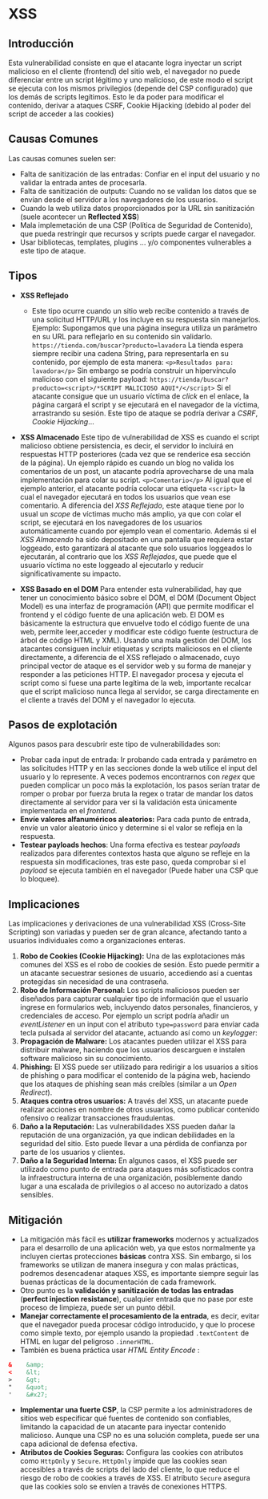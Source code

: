 # XSS

## Introducción

Esta vulnerabilidad consiste en que el atacante logra inyectar un script malicioso en el cliente (frontend) del sitio web, el navegador no puede diferenciar entre un script légitimo y uno malicioso, de este modo el script se ejecuta con los mismos privilegios (depende del CSP configurado) que los demás de scripts legítimos.
Esto le  da poder para modificar el contenido, derivar a ataques CSRF, Cookie Hijacking (debido al poder del script de acceder a las cookies)

## Causas Comunes

Las causas comunes suelen ser:
- Falta de sanitización de las entradas: Confiar en el input del usuario y no validar la entrada antes de procesarla.
- Falta de sanitización de outputs: Cuando no se validan los datos que se envían desde el servidor a los navegadores de los usuarios.
- Cuando la web utiliza datos proporcionados por la URL sin sanitización (suele acontecer un **Reflected XSS**)
- Mala implemetación de una CSP (Política de Seguridad de Contenido), que pueda restringir que recursos y scripts puede cargar el navegador.
- Usar bibliotecas, templates, plugins ... y/o componentes vulnerables a este tipo de ataque.


## Tipos

- **XSS Reflejado**
     - Este tipo ocurre cuando un sitio web recibe contenido a través de una solicitud HTTP/URL y los incluye en su respuesta sin manejarlos.
      Ejemplo:
      Supongamos que una página insegura utiliza un parámetro en su URL para reflejarlo en su contenido sin validarlo.
      ``` https://tienda.com/buscar?producto=lavadora ```
      La tienda espera siempre recibir una cadena String, para representarla en su contenido, por ejemplo de esta manera:
      `<p>Resultados para: lavadora</p>`
      Sin embargo se podría construir un hipervínculo malicioso con el siguiente payload:
     `https://tienda/buscar?producto=<script>/*SCRIPT MALICIOSO AQUI*/</script>`
     Si el atacante consigue que un usuario víctima de *click* en el enlace, la página cargará el script y se ejecutará en el navegador de la víctima, arrastrando su sesión.
     Este tipo de ataque se podría derivar a *CSRF*, *Cookie Hijacking*...
     
- **XSS Almacenado**
     Este tipo de vulnerabilidad de XSS es cuando el script malicioso obtiene persistencia, es decir, el servidor lo incluirá en respuestas HTTP posteriores (cada vez que se renderice esa sección de la página).
     Un ejemplo rápido es cuando un blog no valida los comentarios de un post, un atacante podría aprovecharse de una mala implementación para colar su script.
     `<p>Comentario</p>`
     Al igual que el ejemplo anterior, el atacante podría colocar una etiqueta `<script>` la cual el navegador ejecutará en todos los usuarios que vean ese comentario. 
     A diferencia del *XSS Reflejado*, este ataque tiene por lo usual un *scope* de víctimas mucho más amplio, ya que con colar el script, se ejecutará en los navegadores de los usuarios automáticamente cuando por ejemplo vean el comentario.
     Además si el *XSS Almacendo* ha sido depositado en una pantalla que requiera estar loggeado, esto garantizará al atacante que solo usuarios loggeados lo ejecutarán, al contrario que los *XSS Reflejados*, que puede que el usuario víctima no este loggeado al ejecutarlo y reducir significativamente su impacto.
     
- **XSS Basado en el DOM**
   Para entender esta vulnerabilidad, hay que tener un conocimiento básico sobre el DOM, el DOM (Document Object Model) es una interfaz de programación (API) que permite modificar el frontend y el código fuente de una aplicación web. El DOM es básicamente la estructura que envuelve todo el código fuente de una web, permite leer,acceder y modificar este código fuente (estructura de árbol de código HTML y XML). 
   Usando una mala gestión del DOM, los atacantes consiguen incluir etiquetas y scripts maliciosos en el cliente directamente, a diferencia de el XSS reflejado o almacenado, cuyo principal vector de ataque es el servidor web y su forma de manejar y responder a las peticiones HTTP.
   El navegador procesa y ejecuta el script como si fuese una parte legítima de la web, importante recalcar que el script malicioso nunca llega al servidor, se carga directamente en el cliente a través del DOM y el navegador lo ejecuta.

## Pasos de explotación

Algunos pasos para descubrir este tipo de vulnerabilidades son:
- Probar cada input de entrada: Ir probando cada entrada y parámetro en las solicitudes HTTP y en las secciones donde la web utilice el input del usuario y lo represente. A veces podemos encontrarnos con *regex* que pueden complicar un poco más la explotación, los pasos serían tratar de romper o probar por fuerza bruta la regex o tratar de mandar los datos directamente al servidor para ver si la validación esta únicamente implementada en el *frontend*.
- **Envíe valores alfanuméricos aleatorios:** Para cada punto de entrada, envíe un valor aleatorio único y determine si el valor se refleja en la respuesta.
- **Testear payloads hechos**: Una forma efectiva es testear *payloads* realizados para diferentes contextos hasta que alguno se refleje en la respuesta sin modificaciones, tras este paso, queda comprobar si el *payload* se ejecuta también en el navegador (Puede haber una CSP que lo bloquee).

## Implicaciones

Las implicaciones y derivaciones de una vulnerabilidad XSS (Cross-Site Scripting) son variadas y pueden ser de gran alcance, afectando tanto a usuarios individuales como a organizaciones enteras.
1. **Robo de Cookies (Cookie Hijacking):** Una de las explotaciones más comunes del XSS es el robo de cookies de sesión. Esto puede permitir a un atacante secuestrar sesiones de usuario, accediendo así a cuentas protegidas sin necesidad de una contraseña.
2. **Robo de Información Personal:** Los scripts maliciosos pueden ser diseñados para capturar cualquier tipo de información que el usuario ingrese en formularios web, incluyendo datos personales, financieros, y credenciales de acceso. Por ejemplo un script podría añadir un *eventListener* en un input con el atributo `type=password` para enviar cada tecla pulsada al servidor del atacante, actuando así como un *keylogger*:
3. **Propagación de Malware:** Los atacantes pueden utilizar el XSS para distribuir malware, haciendo que los usuarios descarguen e instalen software malicioso sin su conocimiento.
4. **Phishing:** El XSS puede ser utilizado para redirigir a los usuarios a sitios de phishing o para modificar el contenido de la página web, haciendo que los ataques de phishing sean más creíbles (similar a un *Open Redirect*).
5. **Ataques contra otros usuarios:** A través del XSS, un atacante puede realizar acciones en nombre de otros usuarios, como publicar contenido ofensivo o realizar transacciones fraudulentas.
6. **Daño a la Reputación:** Las vulnerabilidades XSS pueden dañar la reputación de una organización, ya que indican debilidades en la seguridad del sitio. Esto puede llevar a una pérdida de confianza por parte de los usuarios y clientes.
8. **Daño a la Seguridad Interna:** En algunos casos, el XSS puede ser utilizado como punto de entrada para ataques más sofisticados contra la infraestructura interna de una organización, posiblemente dando lugar a una escalada de privilegios o al acceso no autorizado a datos sensibles.

## Mitigación

- La mitigación más fácil es **utilizar frameworks** modernos y actualizados para el desarrollo de una aplicación web, ya que estos normalmente ya incluyen ciertas protecciones **básicas** contra XSS.
  Sin embargo, si los frameworks se utilizan de manera insegura y con malas prácticas, podremos desencadenar ataques XSS, es importante siempre seguir las buenas prácticas de la documentación de cada framework.
- Otro punto es la **validación y sanitización de todas las entradas** (**perfect injection resistance**), cualquier entrada que no pase por este proceso de limpieza, puede ser un punto débil.
- **Manejar correctamente el procesamiento de la entrada**, es decir, evitar que el navegador pueda procesar código introducido, y que lo procese como simple texto, por ejemplo usando la propiedad `.textContent` de HTML en lugar del peligroso `.innerHTML`.
- También es buena práctica usar *HTML Entity Encode* :
```html
&    &amp;
<    &lt;
>    &gt;
"    &quot;
'    &#x27;
```
- **Implementar una fuerte CSP**, la CSP permite a los administradores de sitios web especificar qué fuentes de contenido son confiables, limitando la capacidad de un atacante para inyectar contenido malicioso. Aunque una CSP no es una solución completa, puede ser una capa adicional de defensa efectiva.
- **Atributos de Cookies Seguras:** Configura las cookies con atributos como `HttpOnly` y `Secure`. `HttpOnly` impide que las cookies sean accesibles a través de scripts del lado del cliente, lo que reduce el riesgo de robo de cookies a través de XSS. El atributo `Secure` asegura que las cookies solo se envíen a través de conexiones HTTPS.